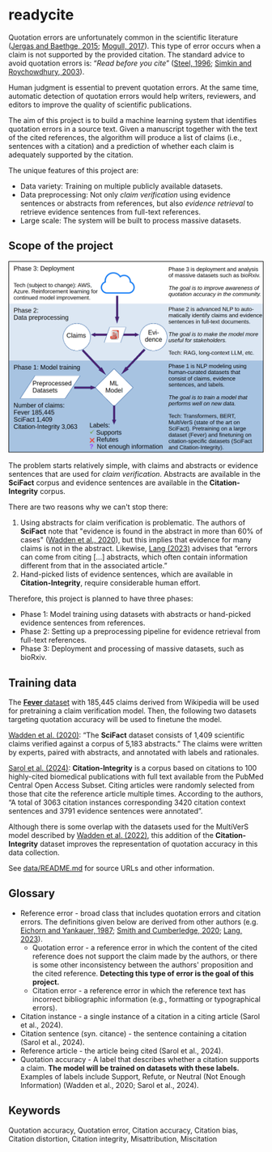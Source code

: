 # readycite

Quotation errors are unfortunately common in the scientific literature ([Jergas and Baethge, 2015](https://doi.org/10.7717/peerj.1364); [Mogull, 2017](https://doi.org/10.1371/journal.pone.0184727)). This type of error occurs when a claim is not supported by the provided citation. The standard advice to avoid quotation errors is: “*Read before you cite*” ([Steel, 1996](https://doi.org/10.1016/S0140-6736\(05\)66108-9); [Simkin and Roychowdhury, 2003](https://www.complex-systems.com/issues/14-3/)).

Human judgment is essential to prevent quotation errors. At the same time, automatic detection of quotation errors would help writers, reviewers, and editors to improve the quality of scientific publications.

The aim of this project is to build a machine learning system that identifies quotation errors in a source text. Given a manuscript together with the text of the cited references, the algorithm will produce a list of claims (i.e., sentences with a citation) and a prediction of whether each claim is adequately supported by the citation.

The unique features of this project are:
- Data variety: Training on multiple publicly available datasets.
- Data preprocessing: Not only *claim verification* using evidence sentences or abstracts from references, but also *evidence retrieval* to retrieve evidence sentences from full-text references.
- Large scale: The system will be built to process massive datasets.

## Scope of the project

![Data sources, tasks, goals, and tech for the three phases of the project](images/project_overview.png "Project Overview")

The problem starts relatively simple, with claims and abstracts or evidence sentences that are used for *claim verification*. Abstracts are available in the **SciFact** corpus and evidence sentences are available in the **Citation-Integrity** corpus.

There are two reasons why we can't stop there:
1. Using abstracts for claim verification is problematic. The authors of **SciFact** note that "evidence is found in the abstract in more than 60% of cases" ([Wadden et al., 2020](https://doi.org/10.18653/v1/2020.emnlp-main.609)), but this implies that evidence for many claims is not in the abstract. Likewise, [Lang (2023)](https://doi.org/10.3897/ese.2023.e94153) advises that “errors can come from citing [...] abstracts,  which often contain information different from that in the associated article.”
2. Hand-picked lists of evidence sentences, which are available in **Citation-Integrity**, require considerable human effort.

Therefore, this project is planned to have three phases:

- Phase 1: Model training using datasets with abstracts or hand-picked evidence sentences from references.
- Phase 2: Setting up a preprocessing pipeline for evidence retrieval from full-text references.
- Phase 3: Deployment and processing of massive datasets, such as bioRxiv.

## Training data

The [**Fever** dataset](https://fever.ai/dataset/fever.html) with 185,445 claims derived from Wikipedia will be used for pretraining a claim verification model. Then, the following two datasets targeting quotation accuracy will be used to finetune the model. 

[Wadden et al. (2020)](https://doi.org/10.18653/v1/2020.emnlp-main.609): “The **SciFact** dataset consists of 1,409 scientific claims verified against a corpus of 5,183 abstracts.” The claims were written by experts, paired with abstracts, and annotated with labels and rationales.

[Sarol et al. (2024)](https://doi.org/10.1093/bioinformatics/btae420): **Citation-Integrity** is a corpus based on citations to 100 highly-cited biomedical publications with full text available from the PubMed Central Open Access Subset. Citing articles were randomly selected from those that cite the reference article multiple times. According to the authors, “A total of 3063 citation instances corresponding 3420 citation context sentences and 3791 evidence sentences were annotated”.

Although there is some overlap with the datasets used for the MultiVerS model described by [Wadden et al. (2022)](https://doi.org/10.18653/v1/2022.findings-naacl.6), this addition of the **Citation-Integrity** dataset improves the representation of quotation accuracy in this data collection.

See [data/README.md](data/README.md) for source URLs and other information.

## Glossary

- Reference error - broad class that includes quotation errors and citation errors. The definitions given below are derived from other authors (e.g. [Eichorn and Yankauer, 1987](https://doi.org/10.2105/AJPH.77.8.1011); [Smith and Cumberledge, 2020](https://doi.org/10.1098/rspa.2020.0538); [Lang, 2023](https://doi.org/10.3897/ese.2023.e94153)).
	- Quotation error - a reference error in which the content of the cited reference does not support the claim made by the authors, or there is some other inconsistency between the authors' proposition and the cited reference. **Detecting this type of error is the goal of this project.**
	- Citation error - a reference error in which the reference text has incorrect bibliographic information (e.g., formatting or typographical errors).
- Citation instance - a single instance of a citation in a citing article (Sarol et al., 2024).
- Citation sentence (syn. citance) - the sentence containing a citation (Sarol et al., 2024).
- Reference article - the article being cited (Sarol et al., 2024).
- Quotation accuracy - A label that describes whether a citation supports a claim. **The model will be trained on datasets with these labels.** Examples of labels include Support, Refute, or Neutral (Not Enough Information) (Wadden et al., 2020; Sarol et al., 2024).

## Keywords

Quotation accuracy, Quotation error, Citation accuracy, Citation bias, Citation distortion, Citation integrity, Misattribution, Miscitation
